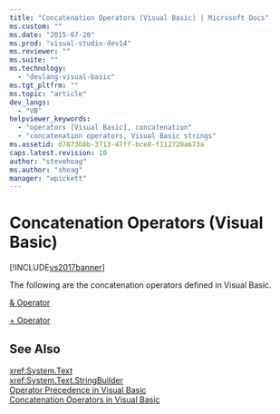 ```yaml
---
title: "Concatenation Operators (Visual Basic) | Microsoft Docs"
ms.custom: ""
ms.date: "2015-07-20"
ms.prod: "visual-studio-dev14"
ms.reviewer: ""
ms.suite: ""
ms.technology: 
  - "devlang-visual-basic"
ms.tgt_pltfrm: ""
ms.topic: "article"
dev_langs: 
  - "VB"
helpviewer_keywords: 
  - "operators [Visual Basic], concatenation"
  - "concatenation operators, Visual Basic strings"
ms.assetid: d787368b-3713-47ff-bce8-f112720a673a
caps.latest.revision: 10
author: "stevehoag"
ms.author: "shoag"
manager: "wpickett"
---
```

# Concatenation Operators (Visual Basic)
[!INCLUDE[vs2017banner](../../../visual-basic/includes/vs2017banner.md)]

The following are the concatenation operators defined in Visual Basic.  
  
 [& Operator](../../../visual-basic/language-reference/operators/concatenation-operator.md)  
  
 [+ Operator](../../../visual-basic/language-reference/operators/addition-operator.md)  
  
## See Also  
 <xref:System.Text>   
 <xref:System.Text.StringBuilder>   
 [Operator Precedence in Visual Basic](../../../visual-basic/language-reference/operators/operator-precedence.md)   
 [Concatenation Operators in Visual Basic](../../../visual-basic/programming-guide/language-features/operators-and-expressions/concatenation-operators.md)